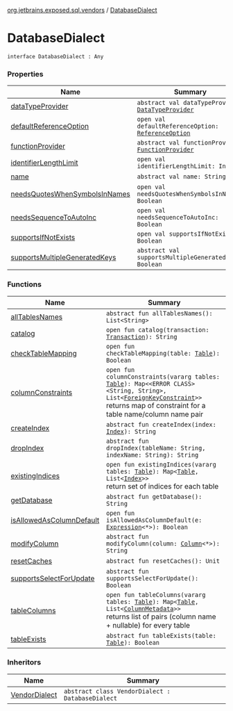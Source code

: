 [org.jetbrains.exposed.sql.vendors](../index.md) / [DatabaseDialect](.)

# DatabaseDialect

`interface DatabaseDialect : Any`

### Properties

| Name | Summary |
|---|---|
| [dataTypeProvider](data-type-provider.md) | `abstract val dataTypeProvider: `[`DataTypeProvider`](../-data-type-provider/index.md) |
| [defaultReferenceOption](default-reference-option.md) | `open val defaultReferenceOption: `[`ReferenceOption`](../../org.jetbrains.exposed.sql/-reference-option/index.md) |
| [functionProvider](function-provider.md) | `abstract val functionProvider: `[`FunctionProvider`](../-function-provider/index.md) |
| [identifierLengthLimit](identifier-length-limit.md) | `open val identifierLengthLimit: Int` |
| [name](name.md) | `abstract val name: String` |
| [needsQuotesWhenSymbolsInNames](needs-quotes-when-symbols-in-names.md) | `open val needsQuotesWhenSymbolsInNames: Boolean` |
| [needsSequenceToAutoInc](needs-sequence-to-auto-inc.md) | `open val needsSequenceToAutoInc: Boolean` |
| [supportsIfNotExists](supports-if-not-exists.md) | `open val supportsIfNotExists: Boolean` |
| [supportsMultipleGeneratedKeys](supports-multiple-generated-keys.md) | `abstract val supportsMultipleGeneratedKeys: Boolean` |

### Functions

| Name | Summary |
|---|---|
| [allTablesNames](all-tables-names.md) | `abstract fun allTablesNames(): List<String>` |
| [catalog](catalog.md) | `open fun catalog(transaction: `[`Transaction`](../../org.jetbrains.exposed.sql/-transaction/index.md)`): String` |
| [checkTableMapping](check-table-mapping.md) | `open fun checkTableMapping(table: `[`Table`](../../org.jetbrains.exposed.sql/-table/index.md)`): Boolean` |
| [columnConstraints](column-constraints.md) | `open fun columnConstraints(vararg tables: `[`Table`](../../org.jetbrains.exposed.sql/-table/index.md)`): Map<<ERROR CLASS><String, String>, List<`[`ForeignKeyConstraint`](../../org.jetbrains.exposed.sql/-foreign-key-constraint/index.md)`>>`<br>returns map of constraint for a table name/column name pair |
| [createIndex](create-index.md) | `abstract fun createIndex(index: `[`Index`](../../org.jetbrains.exposed.sql/-index/index.md)`): String` |
| [dropIndex](drop-index.md) | `abstract fun dropIndex(tableName: String, indexName: String): String` |
| [existingIndices](existing-indices.md) | `open fun existingIndices(vararg tables: `[`Table`](../../org.jetbrains.exposed.sql/-table/index.md)`): Map<`[`Table`](../../org.jetbrains.exposed.sql/-table/index.md)`, List<`[`Index`](../../org.jetbrains.exposed.sql/-index/index.md)`>>`<br>return set of indices for each table |
| [getDatabase](get-database.md) | `abstract fun getDatabase(): String` |
| [isAllowedAsColumnDefault](is-allowed-as-column-default.md) | `open fun isAllowedAsColumnDefault(e: `[`Expression`](../../org.jetbrains.exposed.sql/-expression/index.md)`<*>): Boolean` |
| [modifyColumn](modify-column.md) | `abstract fun modifyColumn(column: `[`Column`](../../org.jetbrains.exposed.sql/-column/index.md)`<*>): String` |
| [resetCaches](reset-caches.md) | `abstract fun resetCaches(): Unit` |
| [supportsSelectForUpdate](supports-select-for-update.md) | `abstract fun supportsSelectForUpdate(): Boolean` |
| [tableColumns](table-columns.md) | `open fun tableColumns(vararg tables: `[`Table`](../../org.jetbrains.exposed.sql/-table/index.md)`): Map<`[`Table`](../../org.jetbrains.exposed.sql/-table/index.md)`, List<`[`ColumnMetadata`](../-column-metadata/index.md)`>>`<br>returns list of pairs (column name + nullable) for every table |
| [tableExists](table-exists.md) | `abstract fun tableExists(table: `[`Table`](../../org.jetbrains.exposed.sql/-table/index.md)`): Boolean` |

### Inheritors

| Name | Summary |
|---|---|
| [VendorDialect](../-vendor-dialect/index.md) | `abstract class VendorDialect : DatabaseDialect` |
